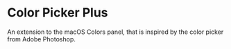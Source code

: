 # Color Picker Plus
An extension to the macOS Colors panel, that is inspired by the color picker from Adobe Photoshop.
